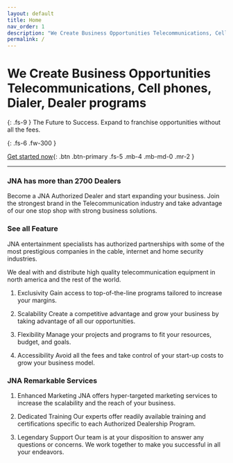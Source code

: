 ```yaml
---
layout: default
title: Home
nav_order: 1
description: "We Create Business Opportunities Telecommunications, Cell phones, Dialer, Dealer programs"
permalink: /
---
```


# We Create Business Opportunities Telecommunications, Cell phones, Dialer, Dealer programs
{: .fs-9 }
The Future to Success. Expand to franchise
opportunities without all the fees.

{: .fs-6 .fw-300 }

[Get started now](https://www.jnadealerprogram.com/){: .btn .btn-primary .fs-5 .mb-4 .mb-md-0 .mr-2 }  

---

 
### JNA has more than 2700 Dealers

Become a JNA Authorized Dealer and start expanding your business. Join the strongest brand in the Telecommunication
industry and take advantage of our one stop shop with strong business solutions.

### See all Feature

JNA entertainment specialists has authorized partnerships with some of the most prestigious companies in the cable, internet and home security industries.

We deal with and distribute high quality telecommunication equipment in north america and the rest of the world.
 
1. Exclusivity
  Gain access to top-of-the-line programs tailored to increase your margins.
  
2. Scalability
   Create a competitive advantage and grow your business by taking advantage of all our opportunities.
   
3. Flexibility
   Manage your projects and programs to fit your resources, budget, and goals.
   
4. Accessibility
   Avoid all the fees and take control of your start-up costs to grow your business model.
   
### JNA Remarkable Services

1. Enhanced Marketing
   JNA offers hyper-targeted marketing services to increase the scalability and the reach of your business.
   
2. Dedicated Training
   Our experts offer readily available training and certifications specific to each Authorized Dealership Program.
   
3. Legendary Support
   Our team is at your disposition to answer any questions or concerns. We work together to make you successful in all your endeavors.

